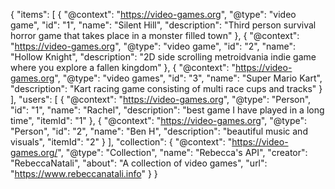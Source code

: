 {
  "items": [
    {
      "@context": "https://video-games.org",
      "@type": "video game",
      "id": "1",
      "name": "Silent Hill",
      "description": "Third person survival horror game that takes place in a monster filled town"
    },
    {
      "@context": "https://video-games.org",
      "@type": "video game",
      "id": "2",
      "name": "Hollow Knight",
      "description": "2D side scrolling metroidvania indie game where you explore a fallen kingdom"
    },
    {
      "@context": "https://video-games.org",
      "@type": "video games",
      "id": "3",
      "name": "Super Mario Kart",
      "description": "Kart racing game consisting of multi race cups and tracks"
    }
  ],
  "users": [
    {
      "@context": "https://video-games.org",
      "@type": "Person",
      "id": "1",
      "name": "Rachel",
      "description": "best game I have played in a long time",
      "itemId": "1"
    },
    {
      "@context": "https://video-games.org",
      "@type": "Person",
      "id": "2",
      "name": "Ben H",
      "description": "beautiful music and visuals",
      "itemId": "2"
    }
  ],
  "collection": {
    "@context": "https://video-games.org/",
    "@type": "Collection",
    "name": "Rebecca's API",
    "creator": "RebeccaNatali",
    "about": "A collection of video games",
    "url": "https://www.rebeccanatali.info"
  }
}

